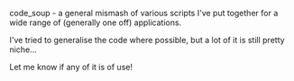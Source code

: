 code_soup - a general mismash of various scripts I've put together for a wide range of (generally one off) applications. 

I've tried to generalise the code where possible, but a lot of it is still pretty niche...

Let me know if any of it is of use!
